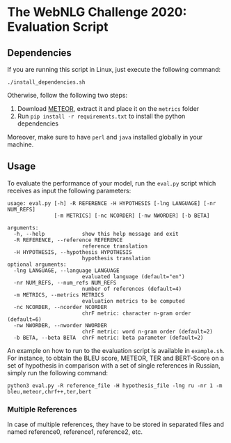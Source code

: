# The WebNLG Challenge 2020: Evaluation Script

## Dependencies

If you are running this script in Linux, just execute the following command:

```
./install_dependencies.sh
```

Otherwise, follow the following two steps:

1. Download [METEOR](https://www.cs.cmu.edu/~alavie/METEOR/download/meteor-1.5.tar.gz), extract it and place it on the `metrics` folder
2. Run `pip install -r requirements.txt` to install the python dependencies

Moreover, make sure to have `perl` and `java` installed globally in your machine. 

## Usage

To evaluate the performance of your model, run the `eval.py` script which receives as input the following parameters:

```
usage: eval.py [-h] -R REFERENCE -H HYPOTHESIS [-lng LANGUAGE] [-nr NUM_REFS]
               [-m METRICS] [-nc NCORDER] [-nw NWORDER] [-b BETA]

arguments:
  -h, --help            show this help message and exit
  -R REFERENCE, --reference REFERENCE
                        reference translation
  -H HYPOTHESIS, --hypothesis HYPOTHESIS
                        hypothesis translation
optional arguments:
  -lng LANGUAGE, --language LANGUAGE
                        evaluated language (default="en")
  -nr NUM_REFS, --num_refs NUM_REFS
                        number of references (default=4)
  -m METRICS, --metrics METRICS
                        evaluation metrics to be computed
  -nc NCORDER, --ncorder NCORDER
                        chrF metric: character n-gram order (default=6)
  -nw NWORDER, --nworder NWORDER
                        chrF metric: word n-gram order (default=2)
  -b BETA, --beta BETA  chrF metric: beta parameter (default=2)
```

An example on how to run to the evaluation script is available in `example.sh`. For instance, to obtain the BLEU score, METEOR, TER and BERT-Score on a set of hypothesis in comparison with a set of single references in Russian, simply run the following command:

```
python3 eval.py -R reference_file -H hypothesis_file -lng ru -nr 1 -m bleu,meteor,chrf++,ter,bert
```

### Multiple References

In case of multiple references, they have to be stored in separated files and named reference0, reference1, reference2, etc.
